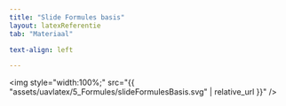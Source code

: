 ```yaml
---
title: "Slide Formules basis"
layout: latexReferentie
tab: "Materiaal"

text-align: left

---
```


<img style="width:100%;" src="{{ "assets/uavlatex/5_Formules/slideFormulesBasis.svg" | relative_url }}" />
